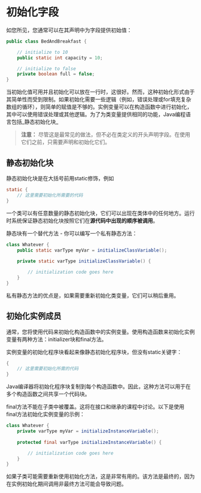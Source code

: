 # 初始化字段

如您所见，您通常可以在其声明中为字段提供初始值：

```java
public class BedAndBreakfast {

    // initialize to 10
    public static int capacity = 10;

    // initialize to false
    private boolean full = false;
}
```

当初始化值可用并且初始化可以放在一行时，这很好。然而，这种初始化形式由于其简单性而受到限制。如果初始化需要一些逻辑（例如，错误处理或for填充复杂数组的循环），则简单的赋值是不够的。实例变量可以在构造函数中进行初始化，其中可以使用错误处理或其他逻辑。为了为类变量提供相同的功能，Java编程语言包括_静态初始化块_

> **注意：**  尽管这是最常见的做法，但不必在类定义的开头声明字段。在使用它们之前，只需要声明和初始化它们。

## 静态初始化块

静态初始化块是在大括号前用static修饰，例如

```java
static {
    // 这里需要初始化所需要的代码
}
```

一个类可以有任意数量的静态初始化块，它们可以出现在类体中的任何地方。运行时系统保证静态初始化块按照它们在**源代码中出现的顺序被调用**。

静态块有一个替代方法 - 你可以编写一个私有静态方法：

```java
class Whatever {
    public static varType myVar = initializeClassVariable();
        
    private static varType initializeClassVariable() {

        // initialization code goes here
    }
}
```

私有静态方法的优点是，如果需要重新初始化类变量，它们可以稍后重用。

## 初始化实例成员

通常，您将使用代码来初始化构造函数中的实例变量。使用构造函数来初始化实例变量有两种方法：initializer块和final方法。

实例变量的初始化程序块看起来像静态初始化程序块，但没有static关键字：

```java
{
    // 这里需要初始化所需的代码
}
```

Java编译器将初始化程序块复制到每个构造函数中。因此，这种方法可以用于在多个构造函数之间共享一个代码块。

final方法不能在子类中被覆盖。这将在接口和继承的课程中讨论。以下是使用final方法初始化实例变量的示例：

```java
class Whatever {
    private varType myVar = initializeInstanceVariable();
        
    protected final varType initializeInstanceVariable() {

        // initialization code goes here
    }
}
```

如果子类可能需要重新使用初始化方法，这是非常有用的。该方法是最终的，因为在实例初始化期间调用非最终方法可能会导致问题。
